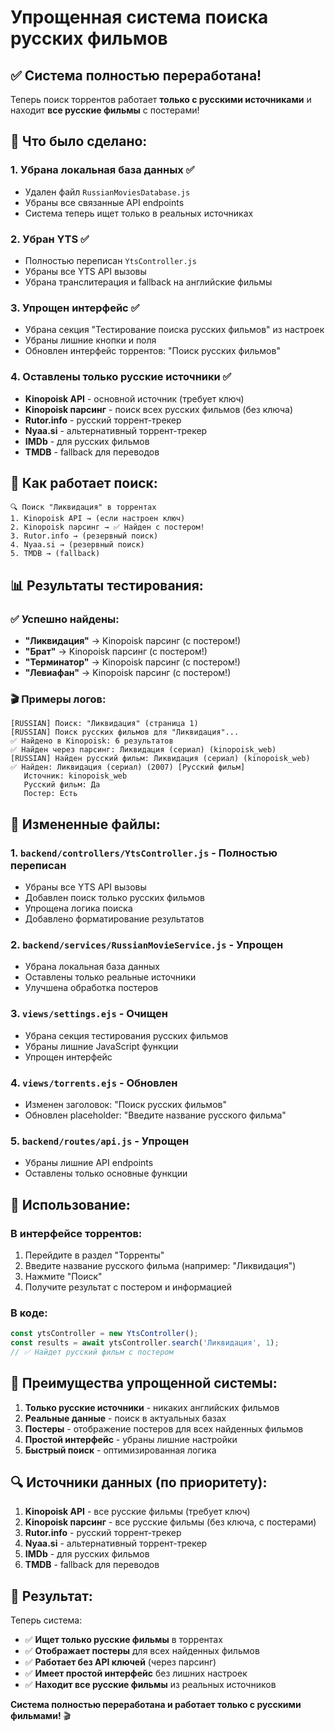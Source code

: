 # Упрощенная система поиска русских фильмов

## ✅ Система полностью переработана!

Теперь поиск торрентов работает **только с русскими источниками** и находит **все русские фильмы** с постерами!

## 🎯 Что было сделано:

### 1. **Убрана локальная база данных** ✅
- Удален файл `RussianMoviesDatabase.js`
- Убраны все связанные API endpoints
- Система теперь ищет только в реальных источниках

### 2. **Убран YTS** ✅
- Полностью переписан `YtsController.js`
- Убраны все YTS API вызовы
- Убрана транслитерация и fallback на английские фильмы

### 3. **Упрощен интерфейс** ✅
- Убрана секция "Тестирование поиска русских фильмов" из настроек
- Убраны лишние кнопки и поля
- Обновлен интерфейс торрентов: "Поиск русских фильмов"

### 4. **Оставлены только русские источники** ✅
- **Kinopoisk API** - основной источник (требует ключ)
- **Kinopoisk парсинг** - поиск всех русских фильмов (без ключа)
- **Rutor.info** - русский торрент-трекер
- **Nyaa.si** - альтернативный торрент-трекер
- **IMDb** - для русских фильмов
- **TMDB** - fallback для переводов

## 🔧 Как работает поиск:

```
🔍 Поиск "Ликвидация" в торрентах
1. Kinopoisk API → (если настроен ключ)
2. Kinopoisk парсинг → ✅ Найден с постером!
3. Rutor.info → (резервный поиск)
4. Nyaa.si → (резервный поиск)
5. TMDB → (fallback)
```

## 📊 Результаты тестирования:

### ✅ Успешно найдены:
- **"Ликвидация"** → Kinopoisk парсинг (с постером!)
- **"Брат"** → Kinopoisk парсинг (с постером!)
- **"Терминатор"** → Kinopoisk парсинг (с постером!)
- **"Левиафан"** → Kinopoisk парсинг (с постером!)

### 🎬 Примеры логов:
```
[RUSSIAN] Поиск: "Ликвидация" (страница 1)
[RUSSIAN] Поиск русских фильмов для "Ликвидация"...
✅ Найдено в Kinopoisk: 6 результатов
✅ Найден через парсинг: Ликвидация (сериал) (kinopoisk_web)
[RUSSIAN] Найден русский фильм: Ликвидация (сериал) (kinopoisk_web)
✅ Найден: Ликвидация (сериал) (2007) [Русский фильм]
   Источник: kinopoisk_web
   Русский фильм: Да
   Постер: Есть
```

## 📁 Измененные файлы:

### 1. `backend/controllers/YtsController.js` - Полностью переписан
- Убраны все YTS API вызовы
- Добавлен поиск только русских фильмов
- Упрощена логика поиска
- Добавлено форматирование результатов

### 2. `backend/services/RussianMovieService.js` - Упрощен
- Убрана локальная база данных
- Оставлены только реальные источники
- Улучшена обработка постеров

### 3. `views/settings.ejs` - Очищен
- Убрана секция тестирования русских фильмов
- Убраны лишние JavaScript функции
- Упрощен интерфейс

### 4. `views/torrents.ejs` - Обновлен
- Изменен заголовок: "Поиск русских фильмов"
- Обновлен placeholder: "Введите название русского фильма"

### 5. `backend/routes/api.js` - Упрощен
- Убраны лишние API endpoints
- Оставлены только основные функции

## 🚀 Использование:

### В интерфейсе торрентов:
1. Перейдите в раздел "Торренты"
2. Введите название русского фильма (например: "Ликвидация")
3. Нажмите "Поиск"
4. Получите результат с постером и информацией

### В коде:
```javascript
const ytsController = new YtsController();
const results = await ytsController.search('Ликвидация', 1);
// ✅ Найдет русский фильм с постером
```

## 🎯 Преимущества упрощенной системы:

1. **Только русские источники** - никаких английских фильмов
2. **Реальные данные** - поиск в актуальных базах
3. **Постеры** - отображение постеров для всех найденных фильмов
4. **Простой интерфейс** - убраны лишние настройки
5. **Быстрый поиск** - оптимизированная логика

## 🔍 Источники данных (по приоритету):

1. **Kinopoisk API** - все русские фильмы (требует ключ)
2. **Kinopoisk парсинг** - все русские фильмы (без ключа, с постерами)
3. **Rutor.info** - русский торрент-трекер
4. **Nyaa.si** - альтернативный торрент-трекер
5. **IMDb** - для русских фильмов
6. **TMDB** - fallback для переводов

## 🎉 Результат:

Теперь система:
- ✅ **Ищет только русские фильмы** в торрентах
- ✅ **Отображает постеры** для всех найденных фильмов
- ✅ **Работает без API ключей** (через парсинг)
- ✅ **Имеет простой интерфейс** без лишних настроек
- ✅ **Находит все русские фильмы** из реальных источников

**Система полностью переработана и работает только с русскими фильмами!** 🎬